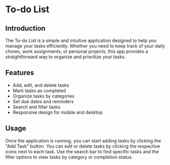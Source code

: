 
# To-do List

## Introduction
The To-do List is a simple and intuitive application designed to help you manage your tasks efficiently. Whether you need to keep track of your daily chores, work assignments, or personal projects, this app provides a straightforward way to organize and prioritize your tasks.

## Features
- Add, edit, and delete tasks
- Mark tasks as completed
- Organize tasks by categories
- Set due dates and reminders
- Search and filter tasks
- Responsive design for mobile and desktop


## Usage
Once the application is running, you can start adding tasks by clicking the "Add Task" button. You can edit or delete tasks by clicking the respective icons next to each task. Use the search bar to find specific tasks and the filter options to view tasks by category or completion status.


